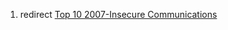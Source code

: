1.  redirect [Top 10 2007-Insecure
    Communications](Top_10_2007-Insecure_Communications "wikilink")